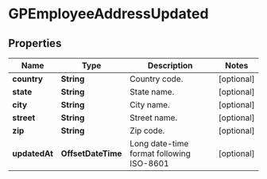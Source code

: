 

# GPEmployeeAddressUpdated


## Properties

| Name | Type | Description | Notes |
|------------ | ------------- | ------------- | -------------|
|**country** | **String** | Country code. |  [optional] |
|**state** | **String** | State name. |  [optional] |
|**city** | **String** | City name. |  [optional] |
|**street** | **String** | Street name. |  [optional] |
|**zip** | **String** | Zip code. |  [optional] |
|**updatedAt** | **OffsetDateTime** | Long date-time format following ISO-8601 |  [optional] |



